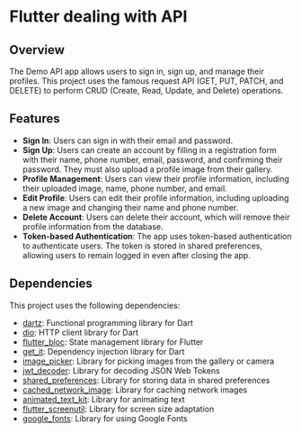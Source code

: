 # Flutter dealing with API

## Overview
The Demo API app allows users to sign in, sign up, and manage their profiles. This project uses the famous request API (GET, PUT, PATCH, and DELETE) to perform CRUD (Create, Read, Update, and Delete) operations.

## Features
- **Sign In**: Users can sign in with their email and password.
- **Sign Up**: Users can create an account by filling in a registration form with their name, phone number, email, password, and confirming their password. They must also upload a profile image from their gallery.
- **Profile Management**: Users can view their profile information, including their uploaded image, name, phone number, and email.
- **Edit Profile**: Users can edit their profile information, including uploading a new image and changing their name and phone number.
- **Delete Account**: Users can delete their account, which will remove their profile information from the database.
- **Token-based Authentication**: The app uses token-based authentication to authenticate users. The token is stored in shared preferences, allowing users to remain logged in even after closing the app.

## Dependencies
This project uses the following dependencies:

- [dartz](https://pub.dev/packages/dartz): Functional programming library for Dart
- [dio](https://pub.dev/packages/dio): HTTP client library for Dart
- [flutter_bloc](https://pub.dev/packages/flutter_bloc): State management library for Flutter
- [get_it](https://pub.dev/packages/get_it): Dependency injection library for Dart
- [image_picker](https://pub.dev/packages/image_picker): Library for picking images from the gallery or camera
- [jwt_decoder](https://pub.dev/packages/jwt_decoder): Library for decoding JSON Web Tokens
- [shared_preferences](https://pub.dev/packages/shared_preferences): Library for storing data in shared preferences
- [cached_network_image](https://pub.dev/packages/cached_network_image): Library for caching network images
- [animated_text_kit](https://pub.dev/packages/animated_text_kit): Library for animating text
- [flutter_screenutil](https://pub.dev/packages/flutter_screenutil): Library for screen size adaptation
- [google_fonts](https://pub.dev/packages/google_fonts): Library for using Google Fonts
